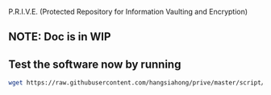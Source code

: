 P.R.I.V.E. (Protected Repository for Information Vaulting and Encryption)

## NOTE: Doc is in WIP

## Test the software now by running

```bash
wget https://raw.githubusercontent.com/hangsiahong/prive/master/script/install-prive | bash

```
